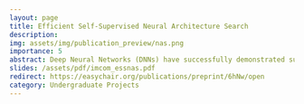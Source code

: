 ```yaml
---
layout: page
title: Efficient Self-Supervised Neural Architecture Search
description: 
img: assets/img/publication_preview/nas.png
importance: 5
abstract: Deep Neural Networks (DNNs) have successfully demonstrated superior performance on many tasks across multiple domains. Their success is made possible by expert practitioners' careful design of neural architectures. This manual handcrafted design requires a colossal number of computational resources, time, and memory to arrive at an optimal architecture. Automated Neural Architecture Search (NAS) is a promising area to explore to overcome these issues. However, optimizing a network for a job is a tedious task that requires lengthy search time, high processor needs, and a thorough examination of enormous possibilities. The need of the hour is to develop a strategy that saves time while maintaining an excellent level of accuracy. In this paper, we design, explore, and experiment with various differentiable NAS methods which are memory, time, and compute efficient. We also explore the role and efficacy of self-supervision to guide the search for optimal architectures. Self-supervision offers numerous advantages such as facilitating the use of unlabelled data and making the “learning” non-task specific, thereby improving transfer to other tasks. To study the inclusion of self-supervision into the search process, we propose a simple loss function consisting of a convex combination of supervised cross-entropy loss and self-supervision loss. In addition, we carried out various analyses to characterize the performance of different approaches considered in this paper. The inspection of results obtained from various experiments on CIFAR-10 reveals that the proposed methodology balances time and accuracy while staying as near as possible to the state-of-the-art results.
slides: /assets/pdf/imcom_essnas.pdf
redirect: https://easychair.org/publications/preprint/6hNw/open
category: Undergraduate Projects
---
```


